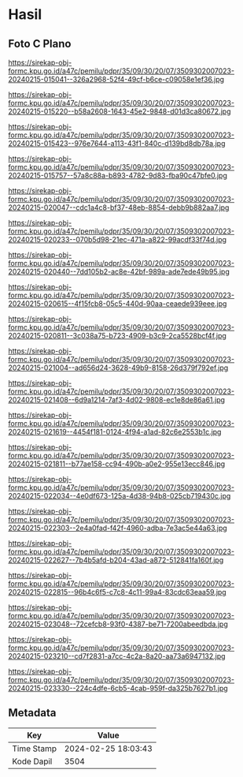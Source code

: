 # Hasil

## Foto C Plano

https://sirekap-obj-formc.kpu.go.id/a47c/pemilu/pdpr/35/09/30/20/07/3509302007023-20240215-015041--326a2968-52f4-49cf-b6ce-c09058e1ef36.jpg

https://sirekap-obj-formc.kpu.go.id/a47c/pemilu/pdpr/35/09/30/20/07/3509302007023-20240215-015220--b58a2608-1643-45e2-9848-d01d3ca80672.jpg

https://sirekap-obj-formc.kpu.go.id/a47c/pemilu/pdpr/35/09/30/20/07/3509302007023-20240215-015423--976e7644-a113-43f1-840c-d139bd8db78a.jpg

https://sirekap-obj-formc.kpu.go.id/a47c/pemilu/pdpr/35/09/30/20/07/3509302007023-20240215-015757--57a8c88a-b893-4782-9d83-fba90c47bfe0.jpg

https://sirekap-obj-formc.kpu.go.id/a47c/pemilu/pdpr/35/09/30/20/07/3509302007023-20240215-020047--cdc1a4c8-bf37-48eb-8854-debb9b882aa7.jpg

https://sirekap-obj-formc.kpu.go.id/a47c/pemilu/pdpr/35/09/30/20/07/3509302007023-20240215-020233--070b5d98-21ec-471a-a822-99acdf33f74d.jpg

https://sirekap-obj-formc.kpu.go.id/a47c/pemilu/pdpr/35/09/30/20/07/3509302007023-20240215-020440--7dd105b2-ac8e-42bf-989a-ade7ede49b95.jpg

https://sirekap-obj-formc.kpu.go.id/a47c/pemilu/pdpr/35/09/30/20/07/3509302007023-20240215-020615--4f15fcb8-05c5-440d-90aa-ceaede939eee.jpg

https://sirekap-obj-formc.kpu.go.id/a47c/pemilu/pdpr/35/09/30/20/07/3509302007023-20240215-020811--3c038a75-b723-4909-b3c9-2ca5528bcf4f.jpg

https://sirekap-obj-formc.kpu.go.id/a47c/pemilu/pdpr/35/09/30/20/07/3509302007023-20240215-021004--ad656d24-3628-49b9-8158-26d379f792ef.jpg

https://sirekap-obj-formc.kpu.go.id/a47c/pemilu/pdpr/35/09/30/20/07/3509302007023-20240215-021408--6d9a1214-7af3-4d02-9808-ec1e8de86a61.jpg

https://sirekap-obj-formc.kpu.go.id/a47c/pemilu/pdpr/35/09/30/20/07/3509302007023-20240215-021619--4454f181-0124-4f94-a1ad-82c6e2553b1c.jpg

https://sirekap-obj-formc.kpu.go.id/a47c/pemilu/pdpr/35/09/30/20/07/3509302007023-20240215-021811--b77ae158-cc94-490b-a0e2-955e13ecc846.jpg

https://sirekap-obj-formc.kpu.go.id/a47c/pemilu/pdpr/35/09/30/20/07/3509302007023-20240215-022034--4e0df673-125a-4d38-94b8-025cb719430c.jpg

https://sirekap-obj-formc.kpu.go.id/a47c/pemilu/pdpr/35/09/30/20/07/3509302007023-20240215-022303--2e4a0fad-f42f-4960-adba-7e3ac5e44a63.jpg

https://sirekap-obj-formc.kpu.go.id/a47c/pemilu/pdpr/35/09/30/20/07/3509302007023-20240215-022627--7b4b5afd-b204-43ad-a872-512841fa160f.jpg

https://sirekap-obj-formc.kpu.go.id/a47c/pemilu/pdpr/35/09/30/20/07/3509302007023-20240215-022815--96b4c6f5-c7c8-4c11-99a4-83cdc63eaa59.jpg

https://sirekap-obj-formc.kpu.go.id/a47c/pemilu/pdpr/35/09/30/20/07/3509302007023-20240215-023048--72cefcb8-93f0-4387-be71-7200abeedbda.jpg

https://sirekap-obj-formc.kpu.go.id/a47c/pemilu/pdpr/35/09/30/20/07/3509302007023-20240215-023210--cd7f2831-a7cc-4c2a-8a20-aa73a6947132.jpg

https://sirekap-obj-formc.kpu.go.id/a47c/pemilu/pdpr/35/09/30/20/07/3509302007023-20240215-023330--224c4dfe-6cb5-4cab-959f-da325b7627b1.jpg


## Metadata

| Key        | Value               |
| ---------- | ------------------- |
| Time Stamp | 2024-02-25 18:03:43 |
| Kode Dapil | 3504                |



